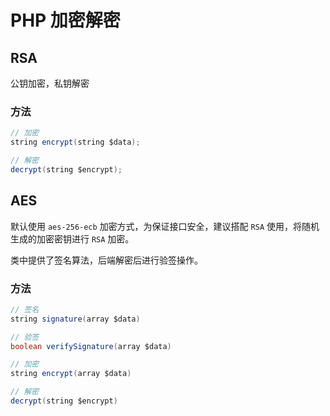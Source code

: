# PHP 加密解密

## RSA

公钥加密，私钥解密

### 方法

```java
// 加密
string encrypt(string $data);

// 解密
decrypt(string $encrypt);
```

## AES

默认使用 `aes-256-ecb` 加密方式，为保证接口安全，建议搭配 `RSA` 使用，将随机生成的加密密钥进行 `RSA` 加密。

类中提供了签名算法，后端解密后进行验签操作。

### 方法

```java
// 签名
string signature(array $data)

// 验签
boolean verifySignature(array $data)

// 加密
string encrypt(array $data)

// 解密
decrypt(string $encrypt)
```
